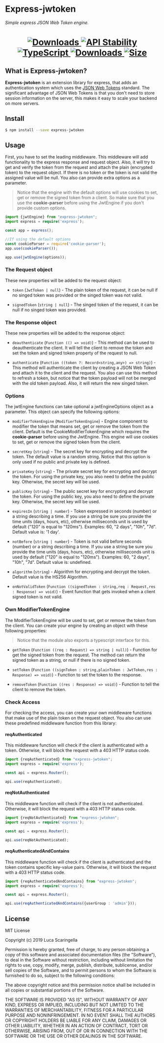 # Express-jwtoken
*Simple express JSON Web Token engine.*

<h1 align="center"> 
  <!-- Coverage -->
  <a href="https://npmjs.org/package/express-jwtoken">
    <img src="https://img.shields.io/badge/Coverage-98.18%25-brightgreen.svg" alt="Downloads"/>
  </a> 
  <!-- Stability -->
  <a href="https://nodejs.org/api/documentation.html#documentation_stability_index">
    <img src="https://img.shields.io/badge/stability-stable-brightgreen.svg" alt="API Stability"/>
  </a>
  <!-- TypeScript -->
  <a href="http://typescriptlang.org">
    <img src="https://img.shields.io/badge/%3C%2F%3E-typescript-blue.svg" alt="TypeScript"/>
  </a>    
  <!-- Downloads -->
  <a href="https://npmjs.org/package/express-jwtoken">
    <img src="https://img.shields.io/npm/dm/express-jwtoken.svg" alt="Downloads"/>
  </a> 
  <!-- Size -->
  <a href="https://npmjs.org/package/express-jwtoken">
      <img src="https://img.shields.io/bundlephobia/min/express-jwtoken.svg" alt="Size"/>
  </a>  
</h1>

## What is Express-jwtoken?
**Express-jwtoken** is an extension library for express, 
that adds an authentication system which uses the [JSON Web Tokens](https://tools.ietf.org/html/rfc7519) standard.
The significant advantage of JSON Web Tokens is that you don't need to store session information on the server, 
this makes it easy to scale your backend on more servers.

## Install

```bash
$ npm install --save express-jwtoken
```

## Usage

First, you have to set the leading middleware. 
This middleware will add functionality to the express response and request object. 
Also, it will try to get and verify the token from the request and attach the plain 
(encrypted token) to the request object. If there is no token or the token is not 
valid the assigned value will be null. You also can provide extra options as a parameter.

>Notice that the engine with the default options will use cookies to set, get or remove the signed token from a client. 
So make sure that you use the **cookie-parser** before using the JwtEngine if you don't provide custom options.

```typescript
import {jwtEngine} from "express-jwtoken";
import express = require('express');

const app = express();

//If using the default options
const cookieParser = require('cookie-parser');
app.use(cookieParser());

app.use(jwtEngine(options));
```

### The Request object
These new properties will be added to the request object:
* `token` (`JwtToken | null`) - The plain token of the request,
                                it can be null if no singed token was provided or the singed token was not valid.
                                
* `signedToken` (`string | null`) - The singed token of the request,
                                    it can be null if no singed token was provided.

### The Response object
These new properties will be added to the response object:
* `deauthenticate` (`Function (() => void)`) - This method can be used to deauthenticate the client. 
It will tell the client to remove the token and set the token and signed token property of the request to null.

* `authenticate` (`Function ((token ?: Record<string,any>) => string)`) - This method will authenticate the client by creating a JSON Web Token and attach it to the client and the request.
You also can use this method to refresh a token, but notice that the token payload will not be merged with the old token payload. Also, it will return the new singed token.

### Options
The jwtEngine functions can take optional a jwtEngineOptions object as a parameter. 
This object can specify the following options:

* `modifierTokenEngine` (`ModifierTokenEngine`) - Engine component to modifier the token that means set, get or remove the token from the client.
                                                  Default is the CookieModifierTokenEngine which requires the **cookie-parser** before using the JwtEngine. 
                                                  This engine will use cookies to set, get or remove the signed token from the client.

* `secretKey` (`string`) - The secret key for encrypting and decrypt the token.
                           The default value is a random string.
                           Notice that this option is only used if no public and private key is defined.
                           
* `privateKey` (`string`) - The private secret key for encrypting and decrypt the token.
                            For using the private key, you also need to define the public key.
                            Otherwise, the secret key will be used.                        

* `publicKey` (`string`) - The public secret key for encrypting and decrypt the token.
                           For using the public key, you also need to define the private key.
                           Otherwise, the secret key will be used.                                 

* `expiresIn` (`string | number`) - Token expressed in seconds (number) or a string describing a time.
                                    If you use a string be sure you provide the time units (days, hours, etc),
                                    otherwise milliseconds unit is used by default ("120" is equal to "120ms").
                                    Examples: 60, "2 days", "10h", "7d".
                                    Default value is: '1 day'.   
                                    
* `notBefore` (`string | number`) - Token is not valid before seconds (number) or a string describing a time.
                                    If you use a string be sure you provide the time units (days, hours, etc),
                                    otherwise milliseconds unit is used by default ("120" is equal to "120ms").
                                    Examples: 60, "2 days", "10h", "7d".
                                    Default value is: undefined.
                                    
* `algorithm` (`string`) -  Algorithm for encrypting and decrypt the token.
                            Default value is the HS256 Algorithm.     
                            
* `onNotValidToken` (`Function ((signedToken : string,req : Request,res : Response) => void)`) - 
Event function that gets invoked when a client signed token is not valid.  

### Own ModifierTokenEngine
The ModifierTokenEngine will be used to set, get or remove the token from the client. 
You can create your engine by creating an object with these following properties:

>Notice that the module also exports a typescript interface for this.

* `getToken` (`Function ((req : Request) => string | null)`) - Function for get the signed token from the request.
                                The method can return the signed token as a string, or null if there is no signed token.
                                
* `setToken` (`Function ((signToken : string,plainToken : JwtToken,res : Response) => void)`) - Function to set the token to the response.  

* `removeToken` (`Function ((res : Response) => void)`) - Function to tell the client to remove the token.   

### Check Access  

For checking the access, you can create your own middleware functions that make use of the plain token on the request object.
You also can use these predefined middleware function from this library:

#### reqAuthenticated      

This middleware function will check if the client is authenticated with a token. Otherwise, 
it will block the request with a 403 HTTP status code.

```typescript
import {reqAuthenticated} from "express-jwtoken";
import express = require('express');

const api = express.Router();

api.use(reqAuthenticated);  
```

#### reqNotAuthenticated      

This middleware function will check if the client is not authenticated. Otherwise, 
it will block the request with a 403 HTTP status code.

```typescript
import {reqNotAuthenticated} from "express-jwtoken";
import express = require('express');

const api = express.Router();

api.use(reqNotAuthenticated);  
```
                           
#### reqAuthenticatedAndContains     

This middleware function will check if the client is authenticated and the token contains specific key-value pairs. 
Otherwise, it will block the request with a 403 HTTP status code.

```typescript
import {reqAuthenticatedAndContains} from "express-jwtoken";
import express = require('express');

const api = express.Router();

api.use(reqAuthenticatedAndContains({userGroup : 'admin'}));  
```
         
## License

MIT License

Copyright (c) 2019 Luca Scaringella

Permission is hereby granted, free of charge, to any person obtaining a copy
of this software and associated documentation files (the "Software"), to deal
in the Software without restriction, including without limitation the rights
to use, copy, modify, merge, publish, distribute, sublicense, and/or sell
copies of the Software, and to permit persons to whom the Software is
furnished to do so, subject to the following conditions:

The above copyright notice and this permission notice shall be included in all
copies or substantial portions of the Software.

THE SOFTWARE IS PROVIDED "AS IS", WITHOUT WARRANTY OF ANY KIND, EXPRESS OR
IMPLIED, INCLUDING BUT NOT LIMITED TO THE WARRANTIES OF MERCHANTABILITY,
FITNESS FOR A PARTICULAR PURPOSE AND NONINFRINGEMENT. IN NO EVENT SHALL THE
AUTHORS OR COPYRIGHT HOLDERS BE LIABLE FOR ANY CLAIM, DAMAGES OR OTHER
LIABILITY, WHETHER IN AN ACTION OF CONTRACT, TORT OR OTHERWISE, ARISING FROM,
OUT OF OR IN CONNECTION WITH THE SOFTWARE OR THE USE OR OTHER DEALINGS IN THE
SOFTWARE.                                                      